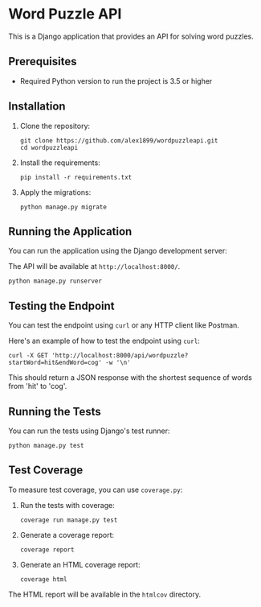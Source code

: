 # Word Puzzle API

This is a Django application that provides an API for solving word puzzles.

## Prerequisites

- Required Python version to run the project is 3.5 or higher

## Installation

1. Clone the repository:

   ```
   git clone https://github.com/alex1899/wordpuzzleapi.git
   cd wordpuzzleapi
   ```

2. Install the requirements:

   ```
   pip install -r requirements.txt
   ```

3. Apply the migrations:
   ```
   python manage.py migrate
   ```

## Running the Application

You can run the application using the Django development server:

The API will be available at `http://localhost:8000/`.

```
python manage.py runserver

```

## Testing the Endpoint

You can test the endpoint using `curl` or any HTTP client like Postman.

Here's an example of how to test the endpoint using `curl`:

```
curl -X GET 'http://localhost:8000/api/wordpuzzle?startWord=hit&endWord=cog' -w '\n'
```

This should return a JSON response with the shortest sequence of words from 'hit' to 'cog'.

## Running the Tests

You can run the tests using Django's test runner:

```
python manage.py test
```

## Test Coverage

To measure test coverage, you can use `coverage.py`:

1. Run the tests with coverage:

   ```
   coverage run manage.py test
   ```

2. Generate a coverage report:

   ```
   coverage report
   ```

3. Generate an HTML coverage report:
   ```
   coverage html
   ```

The HTML report will be available in the `htmlcov` directory.
